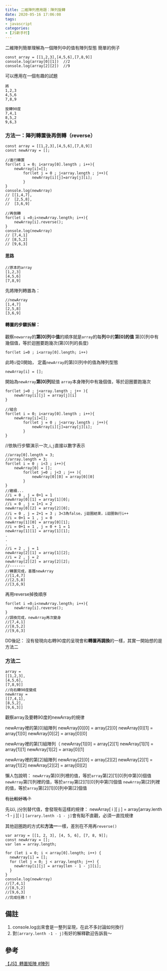 ```yaml
---
title: 二維陣列應用題：陣列旋轉
date: 2020-05-16 17:06:08
tags:
- javascript
categories:
- [JS新手村]
---
```


二維陣列簡單理解為一個陣列中的值有陣列型態
簡單的例子
```
const array = [[1,2,3],[4,5,6],[7,8,9]]
console.log(array[0][1])  //2
console.log(array[2][2])  //9
```

可以應用在一個有趣的試題
```
將 
1,2,3
4,5,6
7,8,9

旋轉90度
7,4,1
8,5,2
9,6,3
```
### 方法一：陣列轉置後再倒轉（reverse）
```
const array = [[1,2,3],[4,5,6],[7,8,9]]
const newArray = [];

//進行轉置
for(let i = 0; i<array[0].length ; i++){
    newArray[i]=[];
        for(let j = 0 ; j<array.length ; j++){
            newArray[i][j]=array[j][i];
        }
}
console.log(newArray) 
// [[1,4,7],
//  [2,5,8],
//  [3,6,9]

//再倒轉
for(let i =0;i<newArray.length; i++){
    newArray[i].reverse();
}
console.log(newArray)
// [7,4,1]
// [8,5,2]
// [9,6,3]
```

#### 思路

```
//原本的array
[1,2,3]
[4,5,6]
[7,8,9]
```
先將陣列轉置為：
```
//newArray
[1,4,7]
[2,5,8]
[3,6,9]
```
#### 轉置的步驟拆解：
觀察`newarray`的**第[0]列**中**值**的順序就是`array`的每**列**中的**第[0]的值**
第[0]列中有幾個值，等於迴圈要跑幾次(第[0]列的長度)
```
for(let i=0 ; i<array[0].length; i++)
```
此時`i`從0開始，
定義`newArray`的第[0]列中的值為陣列型態
```
newArray[i] = [];
```

開始為`newArray`**第[0]列**賦值
`array`本身陣列中有幾個值，等於迴圈要跑幾次
```
for(let j=0 ; j<array.length ; j++ ){
    newArray[i][j] = array[j][i]
}
```


```
//組合
for(let i = 0; i<array[0].length ; i++){
    newArray[i]=[];
        for(let j = 0 ; j<array.length ; j++){
            newArray[i][j]=array[j][i];
        }
}
```
//依執行步驟演示一次,`i`,`j`直接以數字表示
```
//array[0].length = 3;
//array.length = 3;
for(let i = 0 ; i<3 ; i++){
    newArray[0] = [];
        for(let j=0 ; j<3 ; j++ ){
            newArray[0][0] = array[0][0]
        }
}
//繼續...
//i = 0 , j = 0+1 = 1
newArray[0][1] = array[1][0];
//i = 0 , j = 1+1 = 2
newArray[0][2] = array[2][0]; 
//i = 0 , j = 2+1 = 3 ; 3<3為false，j迴圈結束，i迴圈執行i++
//i = 0+1 = 1 , j = 0
newArray[1][0] = array[0][1];
//i = 0+1 = 1 , j = 0 + 1 = 1
newArray[1][1] = array[1][1];
.
.
.
//i = 2 , j = 1
newArray[2][1] = array[1][2];
//i = 2 , j = 2
newArray[2][2] = array[2][2];
//-------
//轉置完成，喜獲newArray
//[1,4,7]
//[2,5,8]
//[3,6,9]
```

再用reverse掉換順序
```
for(let i =0;i<newArray.length; i++){
    newArray[i].reverse();
}
//調換完成，newArray再次變身
//[7,4,1]
//[8,5,2]
//[9,6,3]
```

DD後記：
沒有發現向右轉90度的呈現會和**轉置再調換**的一樣，其實一開始想的是方法二


### 方法二

```
array = 
[[1,2,3],
[4,5,6],
[7,8,9]]
//向右轉90度變成
newArray =
[[7,4,1],
[8,5,2],
[9,6,3]]
```
觀察array及要轉90度的newArray的規律

newArray裡的第[0]組陣列
newArray[0][0] = array[2][0]
newArray[0][1] = array[1][0]
newArray[0][2] = array[0][0]

newArray裡的第[1]組陣列（
newArray[1][0] = array[2][1]
newArray[1][1] = array[1][1]
newArray[1][2] = array[0][1]

newArray裡的第[2]組陣列
newArray[2][0] = array[2][2]
newArray[2][1] = array[1][2]
newArray[2][2] = array[0][2]

懶人包說明：
`newArray`第[0]列裡的值，等於`array`第[2][1][0]列中第[0]個值
`newArray`第[1]列裡的值，等於`array`第[2][1][0]列中第[1]個值
`newArray`第[2]列裡的值，等於`array`第[2][1][0]列中第[2]個值

~~有比較好嗎？~~

先以i, j分別替代值，會發現有這樣的規律：
newArray[ i ][ j ] = array[array.lenth -1 - j ][ i ]
`[arrary.lenth -1 - j]`會有點不直觀，必須一直找規律

其他迴圈跑的方式和**方法一**一樣，差別在不用再`reverse()`

```
var array = [[1, 2, 3], [4, 5, 6], [7, 8, 9]];
const newArray = [];
var len = array.length;

for (let i = 0; i < array[0].length; i++) {
  newArray[i] = [];
  for (let j = 0; j < array.length; j++) {
    newArray[i][j] = array[len - 1 - j][i];
  }
}
console.log(newArray)
//[7,4,1]
//[8,5,2]
//[9,6,3]
//完成任務！！
```

備註
--
1. console.log出來會是一整列呈現，在此不多討論如何換行
2. 對`[arrary.lenth -1 - j]`有好的解釋歡迎告訴我～

參考
--
[【JS】轉置矩陣 #陣列](https://www.itread01.com/content/1542810303.html)












